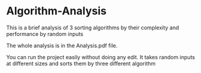 # Algorithm-Analysis
This is a brief analysis of 3 sorting algorithms by their complexity and performance by random inputs 

The whole analysis is in the Analysis.pdf file.

You can run the project easily without doing any edit. It takes random inputs at different sizes and sorts them by three different algorithm
